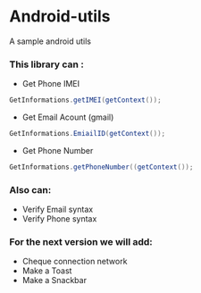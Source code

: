 # Android-utils
A sample android utils
### This library can :
- Get Phone IMEI
```java
GetInformations.getIMEI(getContext());
```
- Get Email Acount (gmail)
```java
GetInformations.EmiailID(getContext());
```
- Get Phone Number
```java
GetInformations.getPhoneNumber((getContext());
```
### Also can:
- Verify Email syntax 
- Verify Phone syntax 
### For the next version we will add:
- Cheque connection network
- Make a Toast
- Make a Snackbar 
